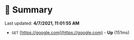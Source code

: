 # 📖 Summary
Last updated: **4/7/2021, 11:01:55 AM**

- `GET` [https://google.com](https://google.com) - **Up** (151ms)
